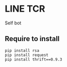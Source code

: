 # LINE TCR 
Self bot

## Require to install
```
pip install rsa
pip install request
pip install thrift==0.9.3
```
